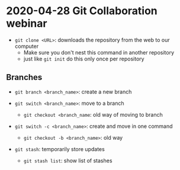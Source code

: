 # 2020-04-28 Git Collaboration webinar

- `git clone <URL>`: downloads the repository from the web to our computer
    - Make sure you don't nest this command in another repository
    - just like `git init` do this only once per repository

## Branches

- `git branch <branch_name>`: create a new branch
- `git switch <branch_name>`: move to a branch
    - `git checkout <branch_name`: old way of moving to branch

- `git switch -c <branch_name>`: create and move in one command
    - `git checkout -b <branch_name>`: old way

- `git stash`: temporarily store updates
    - `git stash list`: show list of stashes
